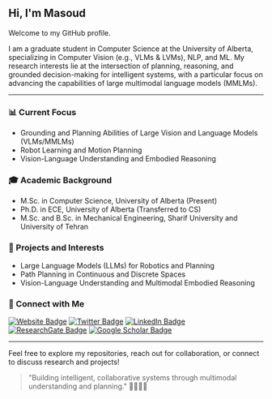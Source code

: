 ## Hi, I'm Masoud

Welcome to my GitHub profile.

I am a graduate student in Computer Science at the University of Alberta, specializing in Computer Vision (e.g., VLMs & LVMs), NLP, and ML. My research interests lie at the intersection of planning, reasoning, and grounded decision-making for intelligent systems, with a particular focus on advancing the capabilities of large multimodal language models (MMLMs).

---

### 📊 Current Focus
- Grounding and Planning Abilities of Large Vision and Language Models (VLMs/MMLMs)
- Robot Learning and Motion Planning
- Vision-Language Understanding and Embodied Reasoning

### 🎓 Academic Background
- M.Sc. in Computer Science, University of Alberta (Present)
- Ph.D. in ECE, University of Alberta (Transferred to CS)
- M.Sc. and B.Sc. in Mechanical Engineering, Sharif University and University of Tehran

### 🚀 Projects and Interests
- Large Language Models (LLMs) for Robotics and Planning
- Path Planning in Continuous and Discrete Spaces
- Vision-Language Understanding and Multimodal Embodied Reasoning

### 💬 Connect with Me
[![Website Badge](https://img.shields.io/badge/Website-Portfolio-informational?style=flat&logo=google-chrome&logoColor=white&color=0D76A8)](https://sites.google.com/view/masoud-jafaripoor/) 
[![Twitter Badge](https://img.shields.io/badge/Twitter-Profile-informational?style=flat&logo=twitter&logoColor=white&color=1DA1F2)](https://x.com/mjafaripoor110) 
[![LinkedIn Badge](https://img.shields.io/badge/LinkedIn-Profile-informational?style=flat&logo=linkedin&logoColor=white&color=0D76A8)](https://www.linkedin.com/in/masoud-jafaripour/) 
[![ResearchGate Badge](https://img.shields.io/badge/ResearchGate-Profile-informational?style=flat&logo=researchgate&logoColor=white&color=00CCBB)](https://www.researchgate.net/profile/Masoud-Jafaripour-2) 
[![Google Scholar Badge](https://img.shields.io/badge/Google%20Scholar-Profile-informational?style=flat&logo=google-scholar&logoColor=white&color=4285F4)](https://scholar.google.com/citations?hl=en&user=b1sO5xgAAAAJ&view_op=list_works&gmla=AL3_zijVEMnzE6R41dt7g3JjsYILQQzGzA8SbnwKgbMmUHMcIeczJVKO9LiERHhG3Z2Wu6IoIwQwsrE9lK4Hn68A)

---

Feel free to explore my repositories, reach out for collaboration, or connect to discuss research and projects!

> "Building intelligent, collaborative systems through multimodal understanding and planning." 👩‍💻🤖🚀
